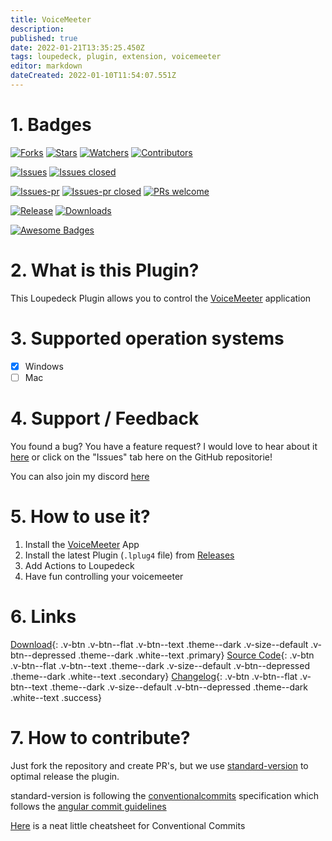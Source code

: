 ```yaml
---
title: VoiceMeeter
description: 
published: true
date: 2022-01-21T13:35:25.450Z
tags: loupedeck, plugin, extension, voicemeeter
editor: markdown
dateCreated: 2022-01-10T11:54:07.551Z
---
```


# 1. Badges
[![Forks](https://img.shields.io/github/forks/XeroxDev/Loupedeck-plugin-VoiceMeeter?color=blue&style=for-the-badge)](https://github.com/XeroxDev/Loupedeck-plugin-VoiceMeeter/network/members) [![Stars](https://img.shields.io/github/stars/XeroxDev/Loupedeck-plugin-VoiceMeeter?color=yellow&style=for-the-badge)](https://github.com/XeroxDev/Loupedeck-plugin-VoiceMeeter/stargazers) [![Watchers](https://img.shields.io/github/watchers/XeroxDev/Loupedeck-plugin-VoiceMeeter?color=lightgray&style=for-the-badge)](https://github.com/XeroxDev/Loupedeck-plugin-VoiceMeeter/watchers) [![Contributors](https://img.shields.io/github/contributors/XeroxDev/Loupedeck-plugin-VoiceMeeter?color=green&style=for-the-badge)](https://github.com/XeroxDev/Loupedeck-plugin-VoiceMeeter/graphs/contributors)

[![Issues](https://img.shields.io/github/issues/XeroxDev/Loupedeck-plugin-VoiceMeeter?color=yellow&style=for-the-badge)](https://github.com/XeroxDev/Loupedeck-plugin-VoiceMeeter/issues) [![Issues closed](https://img.shields.io/github/issues-closed/XeroxDev/Loupedeck-plugin-VoiceMeeter?color=yellow&style=for-the-badge)](https://github.com/XeroxDev/Loupedeck-plugin-VoiceMeeter/issues?q=is%3Aissue+is%3Aclosed)

[![Issues-pr](https://img.shields.io/github/issues-pr/XeroxDev/Loupedeck-plugin-VoiceMeeter?color=yellow&style=for-the-badge)](https://github.com/XeroxDev/Loupedeck-plugin-VoiceMeeter/pulls) [![Issues-pr closed](https://img.shields.io/github/issues-pr-closed/XeroxDev/Loupedeck-plugin-VoiceMeeter?color=yellow&style=for-the-badge)](https://github.com/XeroxDev/Loupedeck-plugin-VoiceMeeter/pulls?q=is%3Apr+is%3Aclosed) [![PRs welcome](https://img.shields.io/badge/PRs-welcome-brightgreen.svg?style=for-the-badge)](https://github.com/XeroxDev/Loupedeck-plugin-VoiceMeeter/compare)

<!-- [![Build](https://img.shields.io/github/workflow/status/XeroxDev/Loupedeck-plugin-VoiceMeeter/CI-CD?style=for-the-badge)](https://github.com/XeroxDev/Loupedeck-plugin-VoiceMeeter/actions?query=workflow%3A%22CI-CD%22) -->
[![Release](https://img.shields.io/github/release/XeroxDev/Loupedeck-plugin-VoiceMeeter?color=black&style=for-the-badge)](https://github.com/XeroxDev/Loupedeck-plugin-VoiceMeeter/releases) [![Downloads](https://img.shields.io/github/downloads/XeroxDev/Loupedeck-plugin-VoiceMeeter/total.svg?color=cyan&style=for-the-badge&logo=github)]()

[![Awesome Badges](https://img.shields.io/badge/badges-awesome-green?style=for-the-badge)](https://shields.io)

# 2. What is this Plugin?
This Loupedeck Plugin allows you to control the [VoiceMeeter](https://voicemeeter.com) application

# 3. Supported operation systems
- [X] Windows
- [ ] Mac

# 4. Support / Feedback
You found a bug? You have a feature request? I would love to hear about it [here](https://github.com/XeroxDev/Loupedeck-plugin-VoiceMeeter/issues/new/choose) or click on the "Issues" tab here on the GitHub repositorie!

You can also join my discord [here](https://s.tswi.me/discord)

# 5. How to use it?

1. Install the [VoiceMeeter](https://voicemeeter.com) App
2. Install the latest Plugin (`.lplug4` file) from [Releases](https://github.com/XeroxDev/Loupedeck-plugin-VoiceMeeter/releases)
3. Add Actions to Loupedeck
4. Have fun controlling your voicemeeter

# 6. Links
[Download](https://github.com/XeroxDev/Loupedeck-plugin-VoiceMeeter/releases/latest/download/VoiceMeeter.lplug4){: .v-btn .v-btn--flat .v-btn--text .theme--dark .v-size--default .v-btn--depressed .theme--dark .white--text .primary} [Source Code](https://github.com/XeroxDev/Loupedeck-plugin-VoiceMeeter/){: .v-btn .v-btn--flat .v-btn--text .theme--dark .v-size--default .v-btn--depressed .theme--dark .white--text .secondary} [Changelog](https://github.com/XeroxDev/Loupedeck-plugin-VoiceMeeter/blob/main/CHANGELOG.md){: .v-btn .v-btn--flat .v-btn--text .theme--dark .v-size--default .v-btn--depressed .theme--dark .white--text .success}

# 7. How to contribute?

Just fork the repository and create PR's, but we use [standard-version](https://github.com/conventional-changelog/standard-version) to optimal release the plugin.

standard-version is following the [conventionalcommits](https://www.conventionalcommits.org) specification which follows the [angular commit guidelines](https://github.com/angular/angular/blob/22b96b9/CONTRIBUTING.md#-commit-message-guidelines)

[Here](https://kapeli.com/cheat_sheets/Conventional_Commits.docset/Contents/Resources/Documents/index) is a neat little cheatsheet for Conventional Commits
